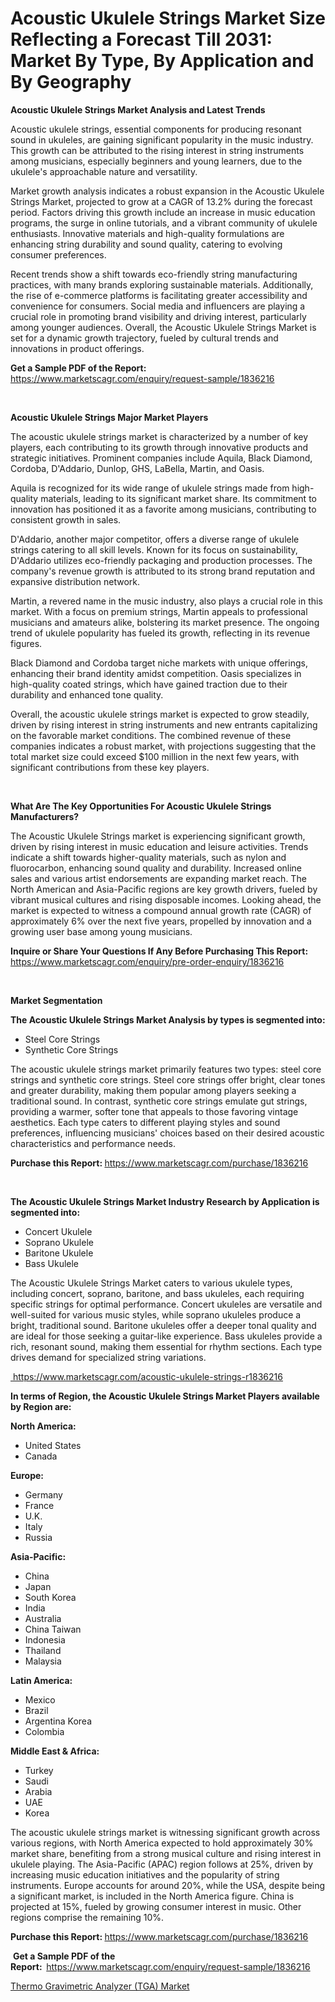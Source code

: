 <p><h1>Acoustic Ukulele Strings Market Size Reflecting a Forecast Till 2031: Market By Type, By Application and By Geography</h1></p><p><strong>Acoustic Ukulele Strings Market Analysis and Latest Trends</strong></p>
<p><p>Acoustic ukulele strings, essential components for producing resonant sound in ukuleles, are gaining significant popularity in the music industry. This growth can be attributed to the rising interest in string instruments among musicians, especially beginners and young learners, due to the ukulele's approachable nature and versatility. </p><p>Market growth analysis indicates a robust expansion in the Acoustic Ukulele Strings Market, projected to grow at a CAGR of 13.2% during the forecast period. Factors driving this growth include an increase in music education programs, the surge in online tutorials, and a vibrant community of ukulele enthusiasts. Innovative materials and high-quality formulations are enhancing string durability and sound quality, catering to evolving consumer preferences.</p><p>Recent trends show a shift towards eco-friendly string manufacturing practices, with many brands exploring sustainable materials. Additionally, the rise of e-commerce platforms is facilitating greater accessibility and convenience for consumers. Social media and influencers are playing a crucial role in promoting brand visibility and driving interest, particularly among younger audiences. Overall, the Acoustic Ukulele Strings Market is set for a dynamic growth trajectory, fueled by cultural trends and innovations in product offerings.</p></p>
<p><strong>Get a Sample PDF of the Report:&nbsp;</strong> <a href="https://www.marketscagr.com/enquiry/request-sample/1836216?utm_campaign=1166&utm_medium=2&utm_source=Github&utm_content=ia&utm_term=31122024&utm_id=acoustic-ukulele-strings">https://www.marketscagr.com/enquiry/request-sample/1836216</a></p>
<p>&nbsp;</p>
<p><strong>Acoustic Ukulele Strings Major Market Players</strong></p>
<p><p>The acoustic ukulele strings market is characterized by a number of key players, each contributing to its growth through innovative products and strategic initiatives. Prominent companies include Aquila, Black Diamond, Cordoba, D'Addario, Dunlop, GHS, LaBella, Martin, and Oasis.</p><p>Aquila is recognized for its wide range of ukulele strings made from high-quality materials, leading to its significant market share. Its commitment to innovation has positioned it as a favorite among musicians, contributing to consistent growth in sales.</p><p>D'Addario, another major competitor, offers a diverse range of ukulele strings catering to all skill levels. Known for its focus on sustainability, D'Addario utilizes eco-friendly packaging and production processes. The company's revenue growth is attributed to its strong brand reputation and expansive distribution network.</p><p>Martin, a revered name in the music industry, also plays a crucial role in this market. With a focus on premium strings, Martin appeals to professional musicians and amateurs alike, bolstering its market presence. The ongoing trend of ukulele popularity has fueled its growth, reflecting in its revenue figures.</p><p>Black Diamond and Cordoba target niche markets with unique offerings, enhancing their brand identity amidst competition. Oasis specializes in high-quality coated strings, which have gained traction due to their durability and enhanced tone quality.</p><p>Overall, the acoustic ukulele strings market is expected to grow steadily, driven by rising interest in string instruments and new entrants capitalizing on the favorable market conditions. The combined revenue of these companies indicates a robust market, with projections suggesting that the total market size could exceed $100 million in the next few years, with significant contributions from these key players.</p></p>
<p>&nbsp;</p>
<p><strong>What Are The Key Opportunities For Acoustic Ukulele Strings Manufacturers?</strong></p>
<p><p>The Acoustic Ukulele Strings market is experiencing significant growth, driven by rising interest in music education and leisure activities. Trends indicate a shift towards higher-quality materials, such as nylon and fluorocarbon, enhancing sound quality and durability. Increased online sales and various artist endorsements are expanding market reach. The North American and Asia-Pacific regions are key growth drivers, fueled by vibrant musical cultures and rising disposable incomes. Looking ahead, the market is expected to witness a compound annual growth rate (CAGR) of approximately 6% over the next five years, propelled by innovation and a growing user base among young musicians.</p></p>
<p><strong>Inquire or Share Your Questions If Any Before Purchasing This Report:</strong> <a href="https://www.marketscagr.com/enquiry/pre-order-enquiry/1836216?utm_campaign=1166&utm_medium=2&utm_source=Github&utm_content=ia&utm_term=31122024&utm_id=acoustic-ukulele-strings">https://www.marketscagr.com/enquiry/pre-order-enquiry/1836216</a></p>
<p>&nbsp;</p>
<p><strong>Market Segmentation</strong></p>
<p><strong>The Acoustic Ukulele Strings Market Analysis by types is segmented into:</strong></p>
<p><ul><li>Steel Core Strings</li><li>Synthetic Core Strings</li></ul></p>
<p><p>The acoustic ukulele strings market primarily features two types: steel core strings and synthetic core strings. Steel core strings offer bright, clear tones and greater durability, making them popular among players seeking a traditional sound. In contrast, synthetic core strings emulate gut strings, providing a warmer, softer tone that appeals to those favoring vintage aesthetics. Each type caters to different playing styles and sound preferences, influencing musicians' choices based on their desired acoustic characteristics and performance needs.</p></p>
<p><strong>Purchase this Report:&nbsp;</strong><a href="https://www.marketscagr.com/purchase/1836216?utm_campaign=1166&utm_medium=2&utm_source=Github&utm_content=ia&utm_term=31122024&utm_id=acoustic-ukulele-strings">https://www.marketscagr.com/purchase/1836216</a></p>
<p>&nbsp;</p>
<p><strong>The Acoustic Ukulele Strings Market Industry Research by Application is segmented into:</strong></p>
<p><ul><li>Concert Ukulele</li><li>Soprano Ukulele</li><li>Baritone Ukulele</li><li>Bass Ukulele</li></ul></p>
<p><p>The Acoustic Ukulele Strings Market caters to various ukulele types, including concert, soprano, baritone, and bass ukuleles, each requiring specific strings for optimal performance. Concert ukuleles are versatile and well-suited for various music styles, while soprano ukuleles produce a bright, traditional sound. Baritone ukuleles offer a deeper tonal quality and are ideal for those seeking a guitar-like experience. Bass ukuleles provide a rich, resonant sound, making them essential for rhythm sections. Each type drives demand for specialized string variations.</p></p>
<p><a href="https://www.marketscagr.com/acoustic-ukulele-strings-r1836216?utm_campaign=1166&utm_medium=2&utm_source=Github&utm_content=ia&utm_term=31122024&utm_id=acoustic-ukulele-strings">&nbsp;https://www.marketscagr.com/acoustic-ukulele-strings-r1836216</a></p>
<p><strong>In terms of Region, the Acoustic Ukulele Strings Market Players available by Region are:</strong></p>
<p>
    <p> <strong> North America: </strong>
        <ul>
            <li>United States</li>
            <li>Canada</li>
        </ul>
        </p> 
    <p> <strong> Europe: </strong>
        <ul>
            <li>Germany</li>
            <li>France</li>
            <li>U.K.</li>
            <li>Italy</li>
            <li>Russia</li>
        </ul>
        </p> 
    <p> <strong> Asia-Pacific: </strong>
        <ul>
            <li>China</li>
            <li>Japan</li>
            <li>South Korea</li>
            <li>India</li>
            <li>Australia</li>
            <li>China Taiwan</li>
            <li>Indonesia</li>
            <li>Thailand</li>
            <li>Malaysia</li>
        </ul>
        </p> 
    <p> <strong> Latin America: </strong>
        <ul>
            <li>Mexico</li>
            <li>Brazil</li>
            <li>Argentina Korea</li>
            <li>Colombia</li>
        </ul>
        </p> 
    <p> <strong> Middle East & Africa: </strong>
        <ul>
            <li>Turkey</li>
            <li>Saudi</li>
            <li>Arabia</li>
            <li>UAE</li>
            <li>Korea</li>
        </ul>
    </p>
    </p>
<p><p>The acoustic ukulele strings market is witnessing significant growth across various regions, with North America expected to hold approximately 30% market share, benefiting from a strong musical culture and rising interest in ukulele playing. The Asia-Pacific (APAC) region follows at 25%, driven by increasing music education initiatives and the popularity of string instruments. Europe accounts for around 20%, while the USA, despite being a significant market, is included in the North America figure. China is projected at 15%, fueled by growing consumer interest in music. Other regions comprise the remaining 10%.</p></p>
<p><strong>Purchase this Report: </strong><a href="https://www.marketscagr.com/purchase/1836216?utm_campaign=1166&utm_medium=2&utm_source=Github&utm_content=ia&utm_term=31122024&utm_id=acoustic-ukulele-strings">https://www.marketscagr.com/purchase/1836216</a></p>
<p>&nbsp;<strong>Get a Sample PDF of the Report:&nbsp;&nbsp;</strong><a href="https://www.marketscagr.com/enquiry/request-sample/1836216?utm_campaign=1166&utm_medium=2&utm_source=Github&utm_content=ia&utm_term=31122024&utm_id=acoustic-ukulele-strings">https://www.marketscagr.com/enquiry/request-sample/1836216</a></p>
<p><strong></strong></p>
<p><p><a href="https://github.com/castoriffic/Market-Research-Report-List-5/blob/main/thermo-gravimetric-analyzer-tga-market.md?utm_campaign=1166&utm_medium=2&utm_source=Github&utm_content=ia&utm_term=31122024&utm_id=acoustic-ukulele-strings">Thermo Gravimetric Analyzer (TGA) Market</a></p></p>